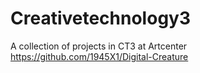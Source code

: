 # Creativetechnology3
A collection of projects in CT3 at Artcenter
https://github.com/1945X1/Digital-Creature
